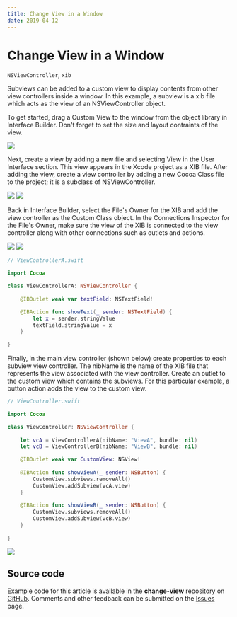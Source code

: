 ```yaml
---
title: Change View in a Window
date: 2019-04-12
---
```


# Change View in a Window

`NSViewController`, `xib`

Subviews can be added to a custom view to display contents from other view controllers inside a window. In this example, a subview is a xib file which acts as the view of an NSViewController object.

To get started, drag a Custom View to the window from the object library in Interface Builder. Don't forget to set the size and layout contraints of the view.

<img src="assets/change-view-1.png" class="img-small">

Next, create a view by adding a new file and selecting View in the User Interface section. This view appears in the Xcode project as a XIB file. After adding the view, create a view controller by adding a new Cocoa Class file to the project; it is a subclass of NSViewController.

<img src="assets/change-view-2.png" class="img-small">
<img src="assets/change-view-3.png" class="img-small">

Back in Interface Builder, select the File's Owner for the XIB and add the view controller as the Custom Class object. In the Connections Inspector for the File's Owner, make sure the view of the XIB is connected to the view controller along with other connections such as outlets and actions.

<img src="assets/change-view-4.png" class="img-small">
<img src="assets/change-view-5.png" class="img-small">

```swift
// ViewControllerA.swift

import Cocoa

class ViewControllerA: NSViewController {
    
    @IBOutlet weak var textField: NSTextField!

    @IBAction func showText(_ sender: NSTextField) {
        let x = sender.stringValue
        textField.stringValue = x
    }
    
}
```

Finally, in the main view controller (shown below) create properties to each subview view controller. The nibName is the name of the XIB file that represents the view associated with the view controller. Create an outlet to the custom view which contains the subviews. For this particular example, a button action adds the view to the custom view.

```swift
// ViewController.swift

import Cocoa

class ViewController: NSViewController {
    
    let vcA = ViewControllerA(nibName: "ViewA", bundle: nil)
    let vcB = ViewControllerB(nibName: "ViewB", bundle: nil)

    @IBOutlet weak var CustomView: NSView!
    
    @IBAction func showViewA(_ sender: NSButton) {
        CustomView.subviews.removeAll()
        CustomView.addSubview(vcA.view)
    }
    
    @IBAction func showViewB(_ sender: NSButton) {
        CustomView.subviews.removeAll()
        CustomView.addSubview(vcB.view)
    }
    
}
```

<img src="assets/change-view-6.png" class="img-small">

## Source code

Example code for this article is available in the **change-view** repository on [GitHub][]. Comments and other feedback can be submitted on the [Issues][] page.

[GitHub]: https://github.com/wigging/swift-macos
[Issues]: https://github.com/wigging/swift-macos/issues